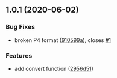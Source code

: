 ## 1.0.1 (2020-06-02)


### Bug Fixes

* broken P4 format ([910599a](https://github.com/yezhi780625/pnm-convertor/commit/910599aea6a7a572ce3bf96cca5507131721ccbf)), closes [#1](https://github.com/yezhi780625/pnm-convertor/issues/1)


### Features

* add convert function ([2956d51](https://github.com/yezhi780625/pnm-convertor/commit/2956d512bd2cc8edf9192dcbcf13732e23ba5c6f))



